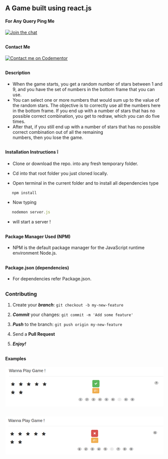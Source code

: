 
## A Game built using react.js

#### For Any Query Ping Me

[![Join the chat](https://img.shields.io/badge/gitter-join%20chat%20%E2%86%92-brightgreen.svg)](https://gitter.im/divyanshu001)

##

#### Contact Me

[![Contact me on Codementor](https://cdn.codementor.io/badges/contact_me_github.svg)](https://www.codementor.io/divyanshurawat?utm_source=github&utm_medium=button&utm_term=divyanshurawat&utm_campaign=github)

##

#### Description  

* When the game starts, you get a random number of stars between 1 and 9, and you have the set of numbers in the
  bottom frame that you can use.
* You can select one or more numbers that would sum up to the value of the random stars.
  The objective is to correctly use all the numbers here in the bottom frame. If you end up with a number of stars that has     no possible correct combination, you get to redraw, which you can do five times.
* After that, if you still end up with a  number of stars that has no possible correct combination out of all the remaining  
  numbers, then you lose the game.

##

#### Installation Instructions :grey_exclamation:

* Clone or download the repo. into any fresh temporary folder.

* Cd into that root folder you just cloned locally.

* Open terminal in the current folder and to install all dependencies type 

```javascript
   npm install 
```

* Now typing 

```javascript
   nodemon server.js
```

* will start a server !

##


#### Package Manager Used (NPM)

* NPM is the default package manager for the JavaScript runtime environment Node.js.

##

#### Package.json (dependencies)
  
* For dependencies refer Package.json.

##


### Contributing

1. Create your **_branch_**: `git checkout -b my-new-feature`

2. **_Commit_** your changes: `git commit -m 'Add some feature'`

3. **_Push_** to the branch: `git push origin my-new-feature`

4. Send a **Pull Request**

5. **_Enjoy!_**

##


#### Examples

![alt tag](https://github.com/divyanshu-rawat/A-React-Game/blob/master/snapshots/correct_answer.png)

##

![alt tag](https://github.com/divyanshu-rawat/A-React-Game/blob/master/snapshots/wrong_answer.png)

##
